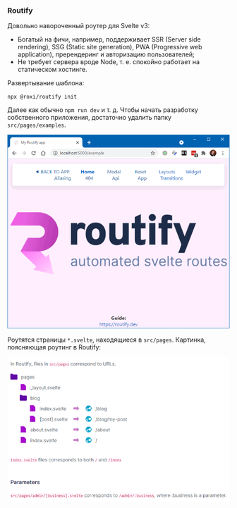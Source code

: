 ### Routify

Довольно навороченный роутер для Svelte v3:

* Богатый на фичи, например, поддерживает SSR (Server side rendering), SSG (Static site generation), PWA (Progressive web application), пререндеринг и авторизацию пользователей;
* Не требует сервера вроде Node, т. е. спокойно работает на статическом хостинге.

Развертывание шаблона:

```shell
npx @roxi/routify init
```

Далее как обычно `npm run dev` и т. д. Чтобы начать разработку собственного приложения, достаточно удалить папку `src/pages/examples`.

![hello-routify](img/hello-routify.png)

Роутятся страницы `*.svelte`, находящиеся в `src/pages`. Картинка, поясняющая роутинг в Routify:

![routing-structure](img/routing-structure.png)

